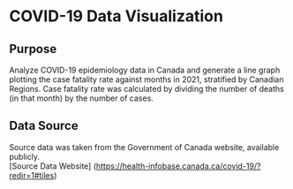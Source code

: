 # COVID-19 Data Visualization

## Purpose
Analyze COVID-19 epidemiology data in Canada and generate a line graph plotting the case fatality rate against months in 2021, stratified by Canadian Regions. 
Case fatality rate was calculated by dividing the number of deaths (in that month) by the number of cases. 

## Data Source
Source data was taken from the Government of Canada website, available publicly.  
[Source Data Website] (https://health-infobase.canada.ca/covid-19/?redir=1#tiles)
